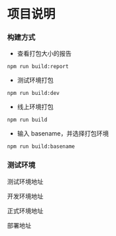 # 项目说明

### 构建方式

- 查看打包大小的报告

```
npm run build:report
```

- 测试环境打包

```
npm run build:dev
```

- 线上环境打包

```
npm run build
```

- 输入 basename，并选择打包环境

```
npm run build:basename
```

### 测试环境

测试环境地址

开发环境地址

正式环境地址

部署地址
